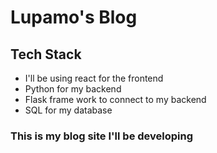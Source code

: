 # Lupamo's Blog

## Tech Stack
- I'll be using react for the frontend
- Python for my backend
- Flask frame work to connect to my backend
- SQL for my database

### This is my blog site I'll be developing
